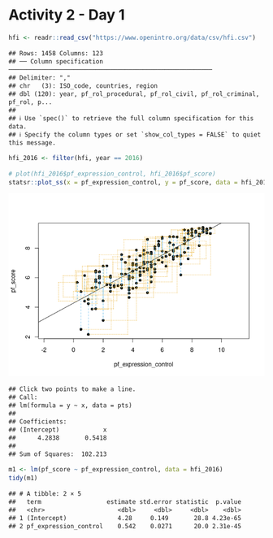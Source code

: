 Activity 2 - Day 1
================

``` r
hfi <- readr::read_csv("https://www.openintro.org/data/csv/hfi.csv")
```

    ## Rows: 1458 Columns: 123
    ## ── Column specification ────────────────────────────────────────────────────────
    ## Delimiter: ","
    ## chr   (3): ISO_code, countries, region
    ## dbl (120): year, pf_rol_procedural, pf_rol_civil, pf_rol_criminal, pf_rol, p...
    ## 
    ## ℹ Use `spec()` to retrieve the full column specification for this data.
    ## ℹ Specify the column types or set `show_col_types = FALSE` to quiet this message.

``` r
hfi_2016 <- filter(hfi, year == 2016)
```

``` r
# plot(hfi_2016$pf_expression_control, hfi_2016$pf_score)
statsr::plot_ss(x = pf_expression_control, y = pf_score, data = hfi_2016, showSquares = TRUE)
```

![](activity02-day01_files/figure-gfm/plot-1.png)<!-- -->

    ## Click two points to make a line.                                
    ## Call:
    ## lm(formula = y ~ x, data = pts)
    ## 
    ## Coefficients:
    ## (Intercept)            x  
    ##      4.2838       0.5418  
    ## 
    ## Sum of Squares:  102.213

``` r
m1 <- lm(pf_score ~ pf_expression_control, data = hfi_2016)
tidy(m1)
```

    ## # A tibble: 2 × 5
    ##   term                  estimate std.error statistic  p.value
    ##   <chr>                    <dbl>     <dbl>     <dbl>    <dbl>
    ## 1 (Intercept)              4.28     0.149       28.8 4.23e-65
    ## 2 pf_expression_control    0.542    0.0271      20.0 2.31e-45
